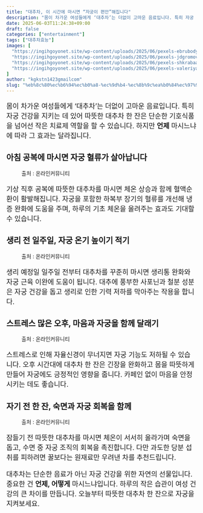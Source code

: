 ```yaml
---
title: "대추차, 이 시간에 마시면 “자궁이 편안”해집니다"
description: "몸이 차가운 여성들에게 ‘대추차’는 더없이 고마운 음료입니다. 특히 자궁 건강을 지키는 데 있어 따뜻한 대추차 한 잔은 단순한 기호식품을 넘어선 작은 치료제 역할을 할 수 있습니다. 하지만 언제 마시느냐에 따라 그 효과는 달라집니다."
date: 2025-06-03T11:24:38+09:00
draft: false
categories: ["entertainment"]
tags: ["대추차효능"]
images: [
  "https://ingihgoyonet.site/wp-content/uploads/2025/06/pexels-ebrubodyy-20632756-683x1024.jpg"
  "https://ingihgoyonet.site/wp-content/uploads/2025/06/pexels-jdgromov-30688212-1024x683.jpg"
  "https://ingihgoyonet.site/wp-content/uploads/2025/06/pexels-shkrabaanthony-4499224-683x1024.jpg"
  "https://ingihgoyonet.site/wp-content/uploads/2025/06/pexels-valeriya-15913419-683x1024.jpg"
]
author: "kgkstn1423gmailcom"
slug: "%eb%8c%80%ec%b6%94%ec%b0%a8-%ec%9d%b4-%ec%8b%9c%ea%b0%84%ec%97%90-%eb%a7%88%ec%8b%9c%eb%a9%b4-%ec%9e%90%ea%b6%81%ec%9d%b4-%ed%8e%b8%ec%95%88%ed%95%b4%ec%a7%91%eb%8b%88%eb%8b%a4"
---
```


<p style="font-size:18px">몸이 차가운 여성들에게 ‘대추차’는 더없이 고마운 음료입니다. 특히 자궁 건강을 지키는 데 있어 따뜻한 대추차 한 잔은 단순한 기호식품을 넘어선 작은 치료제 역할을 할 수 있습니다. 하지만 <strong>언제</strong> 마시느냐에 따라 그 효과는 달라집니다.</p> <h2 >아침 공복에 마시면 자궁 혈류가 살아납니다</h2> <figure ><img src="https://ingihgoyonet.site/wp-content/uploads/2025/06/pexels-ebrubodyy-20632756-683x1024.jpg" alt="" style="aspect-ratio:16/9;object-fit:cover"/><figcaption >출처 : 온라인커뮤니티</figcaption></figure> <p style="font-size:18px">기상 직후 공복에 따뜻한 대추차를 마시면 체온 상승과 함께 혈액순환이 활발해집니다. 자궁을 포함한 하복부 장기의 혈류를 개선해 냉증 완화에 도움을 주며, 하루의 기초 체온을 올려주는 효과도 기대할 수 있습니다.</p> <h2 >생리 전 일주일, 자궁 온기 높이기 적기</h2> <figure ><img src="https://ingihgoyonet.site/wp-content/uploads/2025/06/pexels-jdgromov-30688212-1024x683.jpg" alt="" style="aspect-ratio:16/9;object-fit:cover"/><figcaption >출처 : 온라인커뮤니티</figcaption></figure> <p style="font-size:18px">생리 예정일 일주일 전부터 대추차를 꾸준히 마시면 생리통 완화와 자궁 근육 이완에 도움이 됩니다. 대추에 풍부한 사포닌과 철분 성분은 자궁 건강을 돕고 생리로 인한 기력 저하를 막아주는 작용을 합니다.</p> <h2 >스트레스 많은 오후, 마음과 자궁을 함께 달래기</h2> <figure ><img src="https://ingihgoyonet.site/wp-content/uploads/2025/06/pexels-shkrabaanthony-4499224-683x1024.jpg" alt="" style="aspect-ratio:16/9;object-fit:cover"/><figcaption >출처 : 온라인커뮤니티</figcaption></figure> <p style="font-size:18px">스트레스로 인해 자율신경이 무너지면 자궁 기능도 저하될 수 있습니다. 오후 시간대에 대추차 한 잔은 긴장을 완화하고 몸을 따뜻하게 만들어 자궁에도 긍정적인 영향을 줍니다. 카페인 없이 마음을 안정시키는 데도 좋습니다.</p> <h2 >자기 전 한 잔, 숙면과 자궁 회복을 함께</h2> <figure ><img src="https://ingihgoyonet.site/wp-content/uploads/2025/06/pexels-valeriya-15913419-683x1024.jpg" alt="" style="aspect-ratio:16/9;object-fit:cover"/><figcaption >출처 : 온라인커뮤니티</figcaption></figure> <p style="font-size:18px">잠들기 전 따뜻한 대추차를 마시면 체온이 서서히 올라가며 숙면을 돕고, 수면 중 자궁 조직의 회복을 촉진합니다. 다만 과도한 당분 섭취를 피하려면 꿀보다는 원재료만 우려낸 차를 추천드립니다.</p> <p style="font-size:18px">대추차는 단순한 음료가 아닌 자궁 건강을 위한 자연의 선물입니다. 중요한 건 <strong>언제, 어떻게</strong> 마시느냐입니다. 하루의 작은 습관이 여성 건강의 큰 차이를 만듭니다. 오늘부터 따뜻한 대추차 한 잔으로 자궁을 지켜보세요.</p>